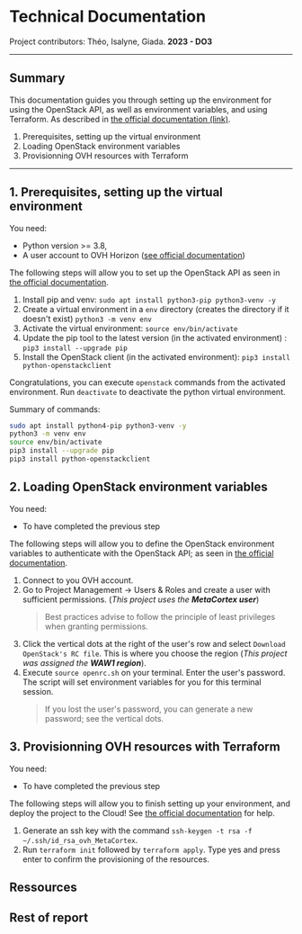 # Technical Documentation

Project contributors: Théo, Isalyne, Giada.
**2023 - DO3**

---

## Summary

This documentation guides you through setting up the environment for using the OpenStack API, as well as environment variables, and using Terraform.
As described in [the official documentation (link)](https://help.ovhcloud.com/csm/en-public-cloud-compute-terraform?id=kb_article_view&sysparm_article=KB0050797).

1. Prerequisites, setting up the virtual environment
2. Loading OpenStack environment variables
3. Provisionning OVH resources with Terraform

---

## 1. Prerequisites, setting up the virtual environment

You need:
* Python version >= 3.8,
* A user account to OVH Horizon ([see official documentation](https://help.ovhcloud.com/csm/en-public-cloud-compute-horizon?id=kb_article_view&sysparm_article=KB0050888))

The following steps will allow you to set up the OpenStack API as seen in [the official documentation](https://help.ovhcloud.com/csm/en-public-cloud-compute-prepare-openstack-api-environment?id=kb_article_view&sysparm_article=KB0050988).


1. Install pip and venv: `sudo apt install python3-pip python3-venv -y`
2. Create a virtual environment in a `env` directory (creates the directory if it doesn't exist) `python3 -m venv env`
3. Activate the virtual environment: `source env/bin/activate`
4. Update the pip tool to the latest version (in the activated environment) : `pip3 install --upgrade pip`
5. Install the OpenStack client (in the activated environment): `pip3 install python-openstackclient`

Congratulations, you can execute `openstack` commands from the activated environment.
Run `deactivate` to deactivate the python virtual environment.

Summary of commands:
```bash
sudo apt install python4-pip python3-venv -y
python3 -m venv env
source env/bin/activate
pip3 install --upgrade pip
pip3 install python-openstackclient
```


## 2. Loading OpenStack environment variables

You need:
* To have completed the previous step

The following steps will allow you to define the OpenStack environment variables to authenticate with the OpenStack API; as seen in [the official documentation](https://help.ovhcloud.com/csm/en-public-cloud-compute-set-openstack-environment-variables?id=kb_article_view&sysparm_article=KB0050920).


1. Connect to you OVH account.
2. Go to Project Management -> Users & Roles and create a user with sufficient permissions. (*This project uses the **MetaCortex user***)
    >Best practices advise to follow the principle of least privileges when granting permissions.
3. Click the vertical dots at the right of the user's row and select `Download OpenStack's RC file`. This is where you choose the region (*This project was assigned the **WAW1 region***).
4. Execute `source openrc.sh` on your terminal. Enter the user's password. The script will set environment variables for you for this terminal session.
    > If you lost the user's password, you can generate a new password; see the vertical dots.


## 3. Provisionning OVH resources with Terraform

You need:
* To have completed the previous step

The following steps will allow you to finish setting up your environment, and deploy the project to the Cloud! See [the official documentation](https://help.ovhcloud.com/csm/en-public-cloud-compute-getting-started?id=kb_article_view&sysparm_article=KB0051009) for help.

1. Generate an ssh key with the command `ssh-keygen -t rsa -f ~/.ssh/id_rsa_ovh_MetaCortex`.
2. Run `terraform init` followed by `terraform apply`. Type yes and press enter to confirm the provisioning of the resources.


## Ressources
## Rest of report

